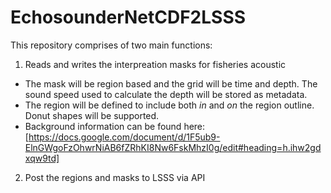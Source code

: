 # EchosounderNetCDF2LSSS
This repository comprises of two main functions:
1. Reads and writes the interpreation masks for fisheries acoustic
  - The mask will be region based and the grid  will be time and depth. The sound speed used to calculate the depth will be stored as metadata. 
  - The region will be defined to include both _in_ and _on_ the region outline. Donut shapes will be supported.
  - Background information can be found here: [https://docs.google.com/document/d/1F5ub9-ElnGWgoFzOhwrNiAB6fZRhKI8Nw6FskMhzI0g/edit#heading=h.ihw2gdxqw9td]
2. Post the regions and masks to LSSS via API
